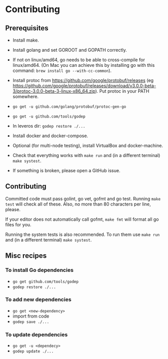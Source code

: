 
Contributing
============

Prerequisites
-------------

* Install make.
* Install golang and set GOROOT and GOPATH correctly.
* If not on linux/amd64, go needs to be able to cross-compile for linux/amd64. (On Mac you can achieve this by installing go with this command: `brew install go --with-cc-common`).
* Install protoc from https://github.com/google/protobuf/releases (eg https://github.com/google/protobuf/releases/download/v3.0.0-beta-3/protoc-3.0.0-beta-3-linux-x86_64.zip). Put protoc in your PATH somewhere.
* `go get -u github.com/golang/protobuf/protoc-gen-go`
* `go get -u github.com/tools/godep`
* In leveros dir: `godep restore ./...`
* Install docker and docker-compose.
* Optional (for multi-node testing), install VirtualBox and docker-machine.

* Check that everything works with `make run` and (in a different terminal) `make systest`.
* If something is broken, please open a GitHub issue.

Contributing
------------

Committed code must pass golint, go vet, gofmt and go test. Running `make test` will check all of these. Also, no more than 80 characters per line, please.

If your editor does not automatically call gofmt, `make fmt` will format all go files for you.

Running the system tests is also recommended. To run them use `make run` and (in a different terminal) `make systest`.

Misc recipes
------------

### To install Go dependencies

* `go get github.com/tools/godep`
* `godep restore ./...`

### To add new dependencies

* `go get <new-dependency>`
* import from code
* `godep save ./...`

### To update dependencies

* `go get -u <dependecy>`
* `godep update ./...`
